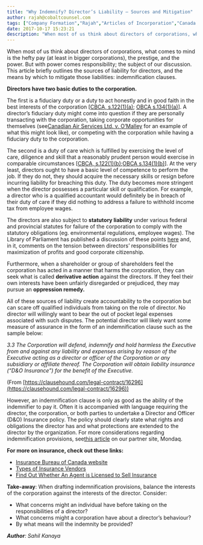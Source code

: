 ```yaml
---
title: "Why Indemnify? Director’s Liability – Sources and Mitigation"
author: rajah@cobaltcounsel.com
tags: ["Company Formation","Rajah","Articles of Incorporation","Canada (ON)","Canada (General)"]
date: 2017-10-17 15:23:21
description: "When most of us think about directors of corporations, what comes to mind is the hefty pay (at least in bigger corporations), the prestige, and the power. But with power comes responsibility; the subj..."
---
```


When most of us think about directors of corporations, what comes to mind is the hefty pay (at least in bigger corporations), the prestige, and the power. But with power comes responsibility; the subject of our discussion. This article briefly outlines the sources of liability for directors, and the means by which to mitigate those liabilities: indemnification clauses.

**Directors have two basic duties to the corporation.**

The first is a fiduciary duty or a duty to act honestly and in good faith in the best interests of the corporation [[CBCA, s.122(1)(a)](https://laws-lois.justice.gc.ca/eng/acts/C-44/page-21.html#docCont); [OBCA s.134(1)(a)](https://www.ontario.ca/laws/statute/90b16#BK110)]. A director’s fiduciary duty might come into question if they are personally transacting with the corporation, taking corporate opportunities for themselves (see[Canadian Air Services Ltd. v. O’Malley](http://canliiconnects.org/en/summaries/32704) for an example of what this might look like), or competing with the corporation while having a fiduciary duty to the corporation.

The second is a duty of care which is fulfilled by exercising the level of care, diligence and skill that a reasonably prudent person would exercise in comparable circumstances [[CBCA, s.122(1)(b)](https://laws-lois.justice.gc.ca/eng/acts/C-44/page-21.html#docCont);[OBCA s.134(1)(b)](https://www.ontario.ca/laws/statute/90b16#BK110)]. At the very least, directors ought to have a basic level of competence to perform the job. If they do not, they should acquire the necessary skills or resign before incurring liability for breaching this duty. The duty becomes more stringent when the director possesses a particular skill or qualification. For example, a director who is a qualified accountant would definitely be in breach of their duty of care if they did nothing to address a failure to withhold income tax from employee wages.

The directors are also subject to **statutory liability** under various federal and provincial statutes for failure of the corporation to comply with the statutory obligations (eg. environmental regulations, employee wages). The Library of Parliament has published a discussion of these points [here](https://lop.parl.ca/content/lop/researchpublications/prb0825-e.htm) and, in it, comments on the tension between directors’ responsibilities for maximization of profits and good corporate citizenship.

Furthermore, when a shareholder or group of shareholders feel the corporation has acted in a manner that harms the corporation, they can seek what is called **derivative action** against the directors. If they feel their own interests have been unfairly disregarded or prejudiced, they may pursue an **oppression remedy.**

All of these sources of liability create accountability to the corporation but can scare off qualified individuals from taking on the role of director. No director will willingly want to bear the out of pocket legal expenses associated with such disputes. The potential director will likely want some measure of assurance in the form of an indemnification clause such as the sample below:

*3.3 The Corporation will defend, indemnify and hold harmless the Executive from and against any liability and expenses arising by reason of the Executive acting as a director or officer of the Corporation or any subsidiary or affiliate thereof. The Corporation will obtain liability insurance (“D&O Insurance”) for the benefit of the Executive.*

(From [https://clausehound.com/legal-contract/16296](https://clausehound.com/legal-contract/16296))

However, an indemnification clause is only as good as the ability of the indemnifier to pay it. Often it is accompanied with language requiring the director, the corporation, or both parties to undertake a Director and Officer (D&O) Insurance policy. The policy should clearly state what rights and obligations the director has and what protections are extended to the director by the organization. For more considerations regarding indemnification provisions, see[this article](http://www.mondaq.com/unitedstates/x/280644/Charities+Non-Profits/Indemnification+Of+Trustees+Officers+And+Employees+What+Do+You+Have+What+Should+You+Have) on our partner site, Mondaq.

**For more on insurance, check out these links:**
- [Insurance Bureau of Canada website](http://www.ibc.ca/on/business)
- [Types of Insurance Vendors](http://www.ibc.ca/on/insurance-101/how-to-buy-insurance/insurance-vendors)
- [Find Out Whether An Agent is Licensed to Sell Insurance](http://alias2a.fsco.gov.on.ca/)

**Take-away**: When drafting indemnification provisions, balance the interests of the corporation against the interests of the director. Consider:
- What concerns might an individual have before taking on the responsibilities of a director?
- What concerns might a corporation have about a director’s behaviour?
- By what means will the indemnity be provided?

***Author**: Sahil Kanaya*
